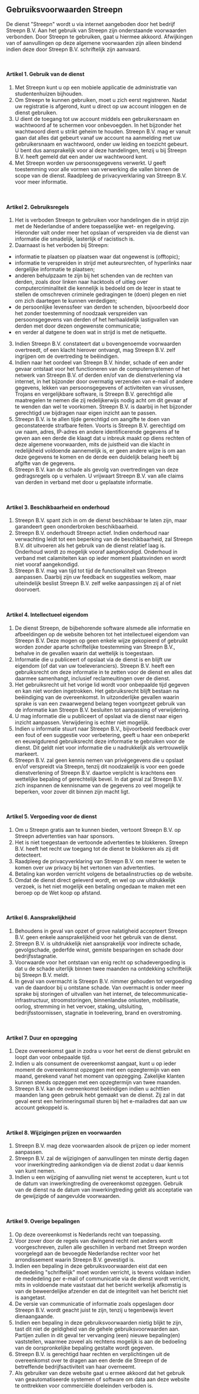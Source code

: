 ## Gebruiksvoorwaarden Streepn

De dienst &quot;Streepn&quot; wordt u via internet aangeboden door het bedrijf Streepn B.V. Aan het gebruik van Streepn zijn onderstaande voorwaarden verbonden. Door Streepn te gebruiken, gaat u hiermee akkoord.
Afwijkingen van of aanvullingen op deze algemene voorwaarden zijn alleen bindend indien deze door Streepn B.V. schriftelijk zijn aanvaard.

<br/>

#### Artikel 1. Gebruik van de dienst
1. Met Streepn kunt u op een mobiele applicatie de administratie van studentenhuizen bijhouden.
2. Om Streepn te kunnen gebruiken, moet u zich eerst registreren. Nadat uw registratie is afgerond, kunt u direct op uw account inloggen en de dienst gebruiken.
3. U dient de toegang tot uw account middels een gebruikersnaam en wachtwoord af te schermen voor onbevoegden. In het bijzonder het wachtwoord dient u strikt geheim te houden. Streepn B.V. mag er vanuit gaan dat alles dat gebeurt vanaf uw account na aanmelding met uw gebruikersnaam en wachtwoord, onder uw leiding en toezicht gebeurt. U bent dus aansprakelijk voor al deze handelingen, tenzij u bij Streepn B.V. heeft gemeld dat een ander uw wachtwoord kent.
4. Met Streepn worden uw persoonsgegevens verwerkt. U geeft toestemming voor alle vormen van verwerking die vallen binnen de scope van de dienst. Raadpleeg de privacyverklaring van Streepn B.V. voor meer informatie.

<br/>

#### Artikel 2. Gebruiksregels
1. Het is verboden Streepn te gebruiken voor handelingen die in strijd zijn met de Nederlandse of andere toepasselijke wet- en regelgeving. Hieronder valt onder meer het opslaan of verspreiden via de dienst van informatie die smadelijk, lasterlijk of racistisch is.
2. Daarnaast is het verboden bij Streepn:

  - informatie te plaatsen op plaatsen waar dat ongewenst is (offtopic);
  - informatie te verspreiden in strijd met auteursrechten, of hyperlinks naar dergelijke informatie te plaatsen;
  - anderen behulpzaam te zijn bij het schenden van de rechten van derden, zoals door linken naar hacktools of uitleg over computercriminaliteit die kennelijk is bedoeld om de lezer in staat te stellen de omschreven criminele gedragingen te (doen) plegen en niet om zich daartegen te kunnen verdedigen;
  - de persoonlijke levenssfeer van derden te schenden, bijvoorbeeld door het zonder toestemming of noodzaak verspreiden van persoonsgegevens van derden of het herhaaldelijk lastigvallen van derden met door dezen ongewenste communicatie;
  - en verder al datgene te doen wat in strijd is met de netiquette.

3. Indien Streepn B.V. constateert dat u bovengenoemde voorwaarden overtreedt, of een klacht hierover ontvangt, mag Streepn B.V. zelf ingrijpen om de overtreding te beëindigen.
4. Indien naar het oordeel van Streepn B.V. hinder, schade of een ander gevaar ontstaat voor het functioneren van de computersystemen of het netwerk van Streepn B.V. of derden en/of van de dienstverlening via internet, in het bijzonder door overmatig verzenden van e-mail of andere gegevens, lekken van persoonsgegevens of activiteiten van virussen, Trojans en vergelijkbare software, is Streepn B.V. gerechtigd alle maatregelen te nemen die zij redelijkerwijs nodig acht om dit gevaar af te wenden dan wel te voorkomen. Streepn B.V. is daarbij in het bijzonder gerechtigd uw bijdragen naar eigen inzicht aan te passen.
5. Streepn B.V. is te allen tijde gerechtigd om aangifte te doen van geconstateerde strafbare feiten. Voorts is Streepn B.V. gerechtigd om uw naam, adres, IP-adres en andere identificerende gegevens af te geven aan een derde die klaagt dat u inbreuk maakt op diens rechten of deze algemene voorwaarden, mits de juistheid van die klacht in redelijkheid voldoende aannemelijk is, er geen andere wijze is om aan deze gegevens te komen en de derde een duidelijk belang heeft bij afgifte van de gegevens.
6. Streepn B.V. kan de schade als gevolg van overtredingen van deze gedragsregels op u verhalen. U vrijwaart Streepn B.V. van alle claims van derden in verband met door u geplaatste informatie.

<br/>

#### Artikel 3. Beschikbaarheid en onderhoud
1. Streepn B.V. spant zich in om de dienst beschikbaar te laten zijn, maar garandeert geen ononderbroken beschikbaarheid.
2. Streepn B.V. onderhoudt Streepn actief. Indien onderhoud naar verwachting leidt tot een beperking van de beschikbaarheid, zal Streepn B.V. dit uitvoeren als het gebruik van de dienst relatief laag is. Onderhoud wordt zo mogelijk vooraf aangekondigd. Onderhoud in verband met calamiteiten kan op ieder moment plaatsvinden en wordt niet vooraf aangekondigd.
3. Streepn B.V. mag van tijd tot tijd de functionaliteit van Streepn aanpassen. Daarbij zijn uw feedback en suggesties welkom, maar uiteindelijk beslist Streepn B.V. zelf welke aanpassingen zij al of niet doorvoert.

<br/>

#### Artikel 4. Intellectueel eigendom
1. De dienst Streepn, de bijbehorende software alsmede alle informatie en afbeeldingen op de website behoren tot het intellectueel eigendom van Streepn B.V. Deze mogen op geen enkele wijze gekopieerd of gebruikt worden zonder aparte schriftelijke toestemming van Streepn B.V., behalve in de gevallen waarin dat wettelijk is toegestaan.
2. Informatie die u publiceert of opslaat via de dienst is en blijft uw eigendom (of dat van uw toeleveranciers). Streepn B.V. heeft een gebruiksrecht om deze informatie in te zetten voor de dienst en alles dat daarmee samenhangt, inclusief reclameuitingen over de dienst.
3. Het gebruiksrecht uit het vorige lid wordt voor onbepaalde tijd gegeven en kan niet worden ingetrokken. Het gebruiksrecht blijft bestaan na beëindiging van de overeenkomst. In uitzonderlijke gevallen waarin sprake is van een zwaarwegend belang tegen voortgezet gebruik van de informatie kan Streepn B.V. besluiten tot aanpassing of verwijdering.
4. U mag informatie die u publiceert of opslaat via de dienst naar eigen inzicht aanpassen. Verwijdering is echter niet mogelijk.
5. Indien u informatie stuurt naar Streepn B.V., bijvoorbeeld feedback over een fout of een suggestie voor verbetering, geeft u haar een onbeperkt en eeuwigdurend gebruiksrecht deze informatie te gebruiken voor de dienst. Dit geldt niet voor informatie die u nadrukkelijk als vertrouwelijk markeert.
6. Streepn B.V. zal geen kennis nemen van privégegevens die u opslaat en/of verspreidt via Streepn, tenzij dit noodzakelijk is voor een goede dienstverlening of Streepn B.V. daartoe verplicht is krachtens een wettelijke bepaling of gerechtelijk bevel. In dat geval zal Streepn B.V. zich inspannen de kennisname van de gegevens zo veel mogelijk te beperken, voor zover dit binnen zijn macht ligt.

<br/>

#### Artikel 5. Vergoeding voor de dienst
1. Om u Streepn gratis aan te kunnen bieden, vertoont Streepn B.V. op Streepn advertenties van haar sponsors.
2. Het is niet toegestaan de vertoonde advertenties te blokkeren. Streepn B.V. heeft het recht uw toegang tot de dienst te blokkeren als zij dit detecteert.
3. Raadpleeg de privacyverklaring van Streepn B.V. om meer te weten te komen over uw privacy bij het vertonen van advertenties.
4. Betaling kan worden verricht volgens de betaalinstructies op de website.
5. Omdat de dienst direct geleverd wordt, en wel op uw uitdrukkelijk verzoek, is het niet mogelijk een betaling ongedaan te maken met een beroep op de Wet koop op afstand.

<br/>

#### Artikel 6. Aansprakelijkheid
1. Behoudens in geval van opzet of grove nalatigheid accepteert Streepn B.V. geen enkele aansprakelijkheid voor het gebruik van de dienst.
2. Streepn B.V. is uitdrukkelijk niet aansprakelijk voor indirecte schade, gevolgschade, gederfde winst, gemiste besparingen en schade door bedrijfsstagnatie.
3. Voorwaarde voor het ontstaan van enig recht op schadevergoeding is dat u de schade uiterlijk binnen twee maanden na ontdekking schriftelijk bij Streepn B.V. meldt.
4. In geval van overmacht is Streepn B.V. nimmer gehouden tot vergoeding van de daardoor bij u ontstane schade. Van overmacht is onder meer sprake bij storingen of uitvallen van het internet, de telecommunicatie-infrastructuur, stroomstoringen, binnenlandse onlusten, mobilisatie, oorlog, stremming in het vervoer, staking, uitsluiting, bedrijfsstoornissen, stagnatie in toelevering, brand en overstroming.

<br/>

#### Artikel 7. Duur en opzegging
1. Deze overeenkomst gaat in zodra u voor het eerst de dienst gebruikt en loopt dan voor onbepaalde tijd.
2. Indien u als consument de overeenkomst aangaat, kunt u op ieder moment de overeenkomst opzeggen met een opzegtermijn van een maand, gerekend vanaf het moment van opzegging. Zakelijke klanten kunnen steeds opzeggen met een opzegtermijn van twee maanden.
3. Streepn B.V. kan de overeenkomst beëindigen indien u achttien maanden lang geen gebruik hebt gemaakt van de dienst. Zij zal in dat geval eerst een herinneringsmail sturen bij het e-mailadres dat aan uw account gekoppeld is.

<br/>

#### Artikel 8. Wijzigingen prijzen en voorwaarden
1. Streepn B.V. mag deze voorwaarden alsook de prijzen op ieder moment aanpassen.
2. Streepn B.V. zal de wijzigingen of aanvullingen ten minste dertig dagen voor inwerkingtreding aankondigen via de dienst zodat u daar kennis van kunt nemen.
3. Indien u een wijziging of aanvulling niet wenst te accepteren, kunt u tot de datum van inwerkingtreding de overeenkomst opzeggen. Gebruik van de dienst na de datum van inwerkingtreding geldt als acceptatie van de gewijzigde of aangevulde voorwaarden.

<br/>

#### Artikel 9. Overige bepalingen
1. Op deze overeenkomst is Nederlands recht van toepassing.
2. Voor zover door de regels van dwingend recht niet anders wordt voorgeschreven, zullen alle geschillen in verband met Streepn worden voorgelegd aan de bevoegde Nederlandse rechter voor het arrondissement waarin Streepn B.V. gevestigd is.
3. Indien een bepaling in deze gebruiksvoorwaarden eist dat een mededeling &quot;schriftelijk&quot; moet worden verricht, is tevens voldaan indien de mededeling per e-mail of communicatie via de dienst wordt verricht, mits in voldoende mate vaststaat dat het bericht werkelijk afkomstig is van de beweerdelijke afzender en dat de integriteit van het bericht niet is aangetast.
4. De versie van communicatie of informatie zoals opgeslagen door Streepn B.V. wordt geacht juist te zijn, tenzij u tegenbewijs levert dienaangaande.
5. Indien een bepaling in deze gebruiksvoorwaarden nietig blijkt te zijn, tast dit niet de geldigheid van de gehele gebruiksvoorwaarden aan. Partijen zullen in dit geval ter vervanging (een) nieuwe bepaling(en) vaststellen, waarmee zoveel als rechtens mogelijk is aan de bedoeling van de oorspronkelijke bepaling gestalte wordt gegeven.
6. Streepn B.V. is gerechtigd haar rechten en verplichtingen uit de overeenkomst over te dragen aan een derde die Streepn of de betreffende bedrijfsactiviteit van haar overneemt.
7. Als gebruiker van deze website gaat u ermee akkoord dat het gebruik van geautomatiseerde systemen of software om data aan deze website te onttrekken voor commerciële doeleinden verboden is.
